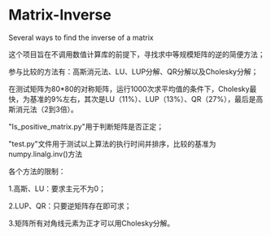 # Matrix-Inverse
Several ways to find the inverse of a matrix

这个项目旨在不调用数值计算库的前提下，寻找求中等规模矩阵的逆的简便方法；

参与比较的方法有：高斯消元法、LU、LUP分解、QR分解以及Cholesky分解；



在测试矩阵为80*80的对称矩阵，运行1000次求平均值的条件下，Cholesky最快，为基准的9%左右，其次是LU（11%）、LUP（13%）、QR（27%），最后是高斯消元法（2到3倍）。

"Is_positive_matrix.py"用于判断矩阵是否正定；

"test.py"文件用于测试以上算法的执行时间并排序，比较的基准为numpy.linalg.inv()方法

各个方法的限制：

1.高斯、LU：要求主元不为0；

2.LUP、QR：只要逆矩阵存在即可求；

3.矩阵所有对角线元素为正才可以用Cholesky分解。
